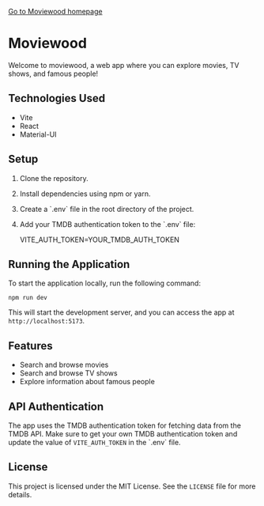 [Go to Moviewood homepage](“https://moviewood.netlify.app/”)

Moviewood
=========

Welcome to moviewood, a web app where you can explore movies, TV shows, and famous people!

Technologies Used
-----------------

*   Vite
*   React
*   Material-UI

Setup
-----

1.  Clone the repository.
2.  Install dependencies using npm or yarn.
3.  Create a \`.env\` file in the root directory of the project.
4.  Add your TMDB authentication token to the \`.env\` file:

    VITE_AUTH_TOKEN=YOUR_TMDB_AUTH_TOKEN

Running the Application
-----------------------

To start the application locally, run the following command:

    npm run dev

This will start the development server, and you can access the app at `http://localhost:5173`.

Features
--------

*   Search and browse movies
*   Search and browse TV shows
*   Explore information about famous people

API Authentication
------------------

The app uses the TMDB authentication token for fetching data from the TMDB API. Make sure to get your own TMDB authentication token and update the value of `VITE_AUTH_TOKEN` in the \`.env\` file.

License
-------

This project is licensed under the MIT License. See the `LICENSE` file for more details.
